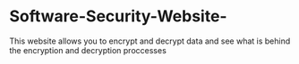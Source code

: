 # Software-Security-Website-
This website allows you to encrypt and decrypt data and see what is behind the encryption and decryption proccesses 
